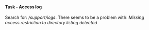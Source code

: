 #### Task - Access log

Search for: */support/logs*. There seems to be a problem with: *Missing access restriction to directory listing detected*
